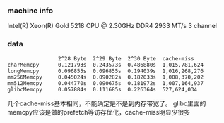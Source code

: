 ### machine info
Intel(R) Xeon(R) Gold 5218 CPU @ 2.30GHz
DDR4 2933 MT/s 3 channel

### data
```
                2^28 Byte  2^29 Byte  2^30 Byte  cache-miss
charMemcpy      0.121793s  0.243573s  0.486880s  1,015,781,624
longMemcpy      0.096855s  0.096855s  0.194039s  1,016,268,276
mm256Memcpy     0.045024s  0.090282s  0.182033s  1,008,370,202
mm512Memcpy     0.044770s  0.090675s  0.181972s  1,007,164,937                
glibcMemcpy     0.057884s  0.111685s  0.226364s  527,624,034
```
几个cache-miss基本相同，不能确定是不是到内存带宽了。
glibc里面的memcpy应该是做的prefetch等访存优化，cache-miss明显少很多